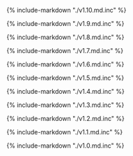 {% include-markdown "./v1.10.md.inc" %}

{% include-markdown "./v1.9.md.inc" %}

{% include-markdown "./v1.8.md.inc" %}

{% include-markdown "./v1.7.md.inc" %}

{% include-markdown "./v1.6.md.inc" %}

{% include-markdown "./v1.5.md.inc" %}

{% include-markdown "./v1.4.md.inc" %}

{% include-markdown "./v1.3.md.inc" %}

{% include-markdown "./v1.2.md.inc" %}

{% include-markdown "./v1.1.md.inc" %}

{% include-markdown "./v1.0.md.inc" %}
